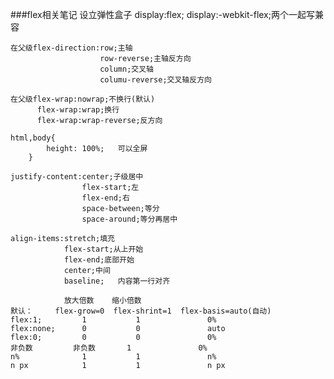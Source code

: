 ###flex相关笔记
    设立弹性盒子  display:flex;
                  display:-webkit-flex;两个一起写兼容

    在父级flex-direction:row;主轴
                        row-reverse;主轴反方向
                        column;交叉轴
                        columu-reverse;交叉轴反方向

    在父级flex-wrap:nowrap;不换行(默认)
          flex-wrap:wrap;换行
          flex-wrap:wrap-reverse;反方向

    html,body{
            height: 100%;   可以全屏
        }

    justify-content:center;子级居中
                    flex-start;左
                    flex-end;右
                    space-between;等分
                    space-around;等分再居中

    align-items:stretch;填充
                flex-start;从上开始 
                flex-end;底部开始
                center;中间
                baseline;   内容第一行对齐

                放大倍数    缩小倍数    
    默认：     flex-grow=0  flex-shrint=1  flex-basis=auto(自动)
    flex:1;         1           1               0%
    flex:none;      0           0               auto
    flex:0;         0           0               0%
    非负数         非负数       1               0%
    n%              1           1               n%
    n px            1           1               n px




